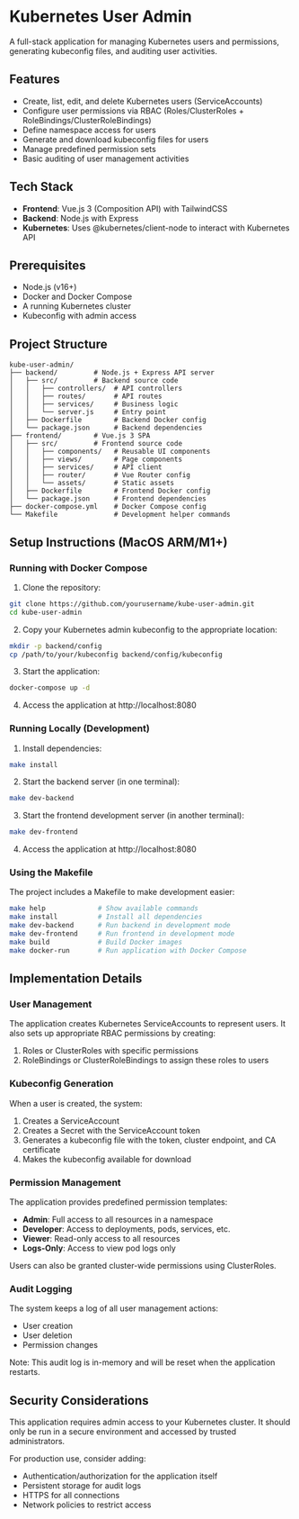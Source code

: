 # Kubernetes User Admin

A full-stack application for managing Kubernetes users and permissions, generating kubeconfig files, and auditing user activities.

## Features

- Create, list, edit, and delete Kubernetes users (ServiceAccounts)
- Configure user permissions via RBAC (Roles/ClusterRoles + RoleBindings/ClusterRoleBindings)
- Define namespace access for users
- Generate and download kubeconfig files for users
- Manage predefined permission sets
- Basic auditing of user management activities

## Tech Stack

- **Frontend**: Vue.js 3 (Composition API) with TailwindCSS
- **Backend**: Node.js with Express
- **Kubernetes**: Uses @kubernetes/client-node to interact with Kubernetes API

## Prerequisites

- Node.js (v16+)
- Docker and Docker Compose
- A running Kubernetes cluster
- Kubeconfig with admin access

## Project Structure

```
kube-user-admin/
├── backend/         # Node.js + Express API server
│   ├── src/         # Backend source code
│   │   ├── controllers/  # API controllers
│   │   ├── routes/       # API routes
│   │   ├── services/     # Business logic
│   │   └── server.js     # Entry point
│   ├── Dockerfile        # Backend Docker config
│   └── package.json      # Backend dependencies
├── frontend/        # Vue.js 3 SPA
│   ├── src/         # Frontend source code
│   │   ├── components/   # Reusable UI components
│   │   ├── views/        # Page components
│   │   ├── services/     # API client
│   │   ├── router/       # Vue Router config
│   │   └── assets/       # Static assets
│   ├── Dockerfile        # Frontend Docker config
│   └── package.json      # Frontend dependencies
├── docker-compose.yml    # Docker Compose config
└── Makefile              # Development helper commands
```

## Setup Instructions (MacOS ARM/M1+)

### Running with Docker Compose

1. Clone the repository:
```bash
git clone https://github.com/yourusername/kube-user-admin.git
cd kube-user-admin
```

2. Copy your Kubernetes admin kubeconfig to the appropriate location:
```bash
mkdir -p backend/config
cp /path/to/your/kubeconfig backend/config/kubeconfig
```

3. Start the application:
```bash
docker-compose up -d
```

4. Access the application at http://localhost:8080

### Running Locally (Development)

1. Install dependencies:
```bash
make install
```

2. Start the backend server (in one terminal):
```bash
make dev-backend
```

3. Start the frontend development server (in another terminal):
```bash
make dev-frontend
```

4. Access the application at http://localhost:8080

### Using the Makefile

The project includes a Makefile to make development easier:

```bash
make help             # Show available commands
make install          # Install all dependencies
make dev-backend      # Run backend in development mode
make dev-frontend     # Run frontend in development mode
make build            # Build Docker images
make docker-run       # Run application with Docker Compose
```

## Implementation Details

### User Management

The application creates Kubernetes ServiceAccounts to represent users. It also sets up appropriate RBAC permissions by creating:

1. Roles or ClusterRoles with specific permissions
2. RoleBindings or ClusterRoleBindings to assign these roles to users

### Kubeconfig Generation

When a user is created, the system:

1. Creates a ServiceAccount
2. Creates a Secret with the ServiceAccount token
3. Generates a kubeconfig file with the token, cluster endpoint, and CA certificate
4. Makes the kubeconfig available for download

### Permission Management

The application provides predefined permission templates:

- **Admin**: Full access to all resources in a namespace
- **Developer**: Access to deployments, pods, services, etc.
- **Viewer**: Read-only access to all resources
- **Logs-Only**: Access to view pod logs only

Users can also be granted cluster-wide permissions using ClusterRoles.

### Audit Logging

The system keeps a log of all user management actions:

- User creation
- User deletion
- Permission changes

Note: This audit log is in-memory and will be reset when the application restarts.

## Security Considerations

This application requires admin access to your Kubernetes cluster. It should only be run in a secure environment and accessed by trusted administrators.

For production use, consider adding:

- Authentication/authorization for the application itself
- Persistent storage for audit logs
- HTTPS for all connections
- Network policies to restrict access 